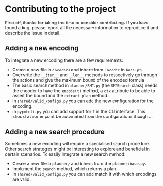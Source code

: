 # Contributing to the project

First off, thanks for taking the time to consider contributing.
If you have found a bug, please report all the necessary information to reproduce it and describe the issue in detail. 

## Adding a new encoding

To integrate a new encoding there are a few requirements:
- Create a new file in `encoders` and inherit from `Encoder` in `base.py`.
- Overwrite the `__iter__` and `__len__` methods to respectively go through the actions and give the maximum bound of the encoded formula
- The basic search method in `planner/SMT.py` (the `SMTSearch` class) needs the encoder to have the `encode(t)` method, a `ctx` attribute to be able to assert the bound and the `extract_plan` method. 
- in `shared/valid_configs.py` you can add the new configuration for the encoding.
- in `pypmtcli.py` you can add support for it in the CLI interface. This should at some point be automated from the configurations though ...

## Adding a new search procedure

Sometimes a new encoding will require a specialised search procedure. Other search strategies might be interesting to explore and beneficial in certain scenarios. To easily integrate a new search method:

- Create a new file in `planner/` and inherit from the `planner/base.py`.
- Implement the `search` method, which returns a plan.
- In `shared/valid_configs.py` you can add match it with which encodings are valid.


